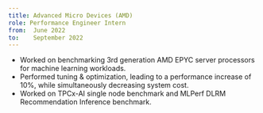 ```yaml
---
title: Advanced Micro Devices (AMD)
role: Performance Engineer Intern
from:  June 2022
to:    September 2022
---
```


<ul>
<li>Worked on benchmarking 3rd generation AMD EPYC server processors for machine learning workloads.</li>
<li>Performed tuning & optimization, leading to a performance increase of 10%, while simultaneously decreasing system cost.</li>
<li>Worked on TPCx-AI single node benchmark and MLPerf DLRM Recommendation Inference benchmark.</li>
</ul>